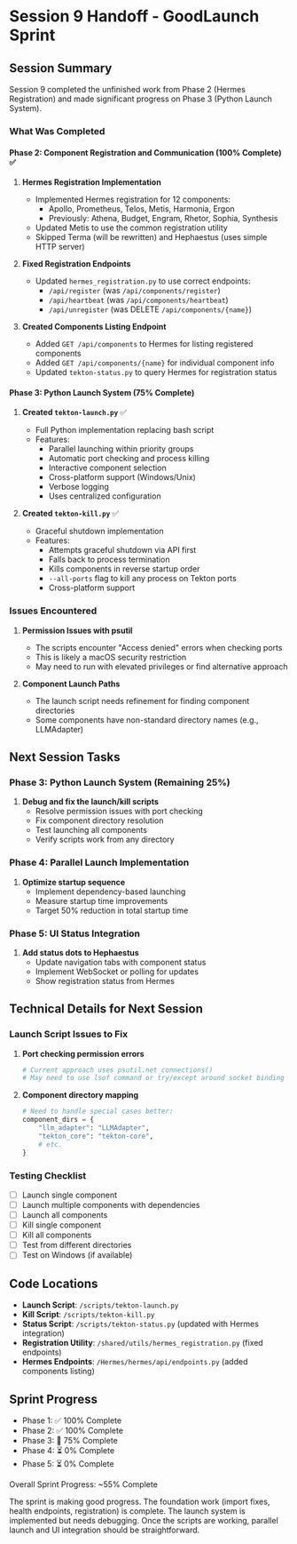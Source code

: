 # Session 9 Handoff - GoodLaunch Sprint

## Session Summary

Session 9 completed the unfinished work from Phase 2 (Hermes Registration) and made significant progress on Phase 3 (Python Launch System).

### What Was Completed

#### Phase 2: Component Registration and Communication (100% Complete) ✅

1. **Hermes Registration Implementation**
   - Implemented Hermes registration for 12 components:
     - Apollo, Prometheus, Telos, Metis, Harmonia, Ergon
     - Previously: Athena, Budget, Engram, Rhetor, Sophia, Synthesis
   - Updated Metis to use the common registration utility
   - Skipped Terma (will be rewritten) and Hephaestus (uses simple HTTP server)

2. **Fixed Registration Endpoints**
   - Updated `hermes_registration.py` to use correct endpoints:
     - `/api/register` (was `/api/components/register`)
     - `/api/heartbeat` (was `/api/components/heartbeat`) 
     - `/api/unregister` (was DELETE `/api/components/{name}`)

3. **Created Components Listing Endpoint**
   - Added `GET /api/components` to Hermes for listing registered components
   - Added `GET /api/components/{name}` for individual component info
   - Updated `tekton-status.py` to query Hermes for registration status

#### Phase 3: Python Launch System (75% Complete)

1. **Created `tekton-launch.py`** ✅
   - Full Python implementation replacing bash script
   - Features:
     - Parallel launching within priority groups
     - Automatic port checking and process killing
     - Interactive component selection
     - Cross-platform support (Windows/Unix)
     - Verbose logging
     - Uses centralized configuration

2. **Created `tekton-kill.py`** ✅
   - Graceful shutdown implementation
   - Features:
     - Attempts graceful shutdown via API first
     - Falls back to process termination
     - Kills components in reverse startup order
     - `--all-ports` flag to kill any process on Tekton ports
     - Cross-platform support

### Issues Encountered

1. **Permission Issues with psutil**
   - The scripts encounter "Access denied" errors when checking ports
   - This is likely a macOS security restriction
   - May need to run with elevated privileges or find alternative approach

2. **Component Launch Paths**
   - The launch script needs refinement for finding component directories
   - Some components have non-standard directory names (e.g., LLMAdapter)

## Next Session Tasks

### Phase 3: Python Launch System (Remaining 25%)
1. **Debug and fix the launch/kill scripts**
   - Resolve permission issues with port checking
   - Fix component directory resolution
   - Test launching all components
   - Verify scripts work from any directory

### Phase 4: Parallel Launch Implementation
1. **Optimize startup sequence**
   - Implement dependency-based launching
   - Measure startup time improvements
   - Target 50% reduction in total startup time

### Phase 5: UI Status Integration
1. **Add status dots to Hephaestus**
   - Update navigation tabs with component status
   - Implement WebSocket or polling for updates
   - Show registration status from Hermes

## Technical Details for Next Session

### Launch Script Issues to Fix

1. **Port checking permission errors**
   ```python
   # Current approach uses psutil.net_connections()
   # May need to use lsof command or try/except around socket binding
   ```

2. **Component directory mapping**
   ```python
   # Need to handle special cases better:
   component_dirs = {
       "llm_adapter": "LLMAdapter",
       "tekton_core": "tekton-core",
       # etc.
   }
   ```

### Testing Checklist
- [ ] Launch single component
- [ ] Launch multiple components with dependencies
- [ ] Launch all components
- [ ] Kill single component
- [ ] Kill all components
- [ ] Test from different directories
- [ ] Test on Windows (if available)

## Code Locations

- **Launch Script**: `/scripts/tekton-launch.py`
- **Kill Script**: `/scripts/tekton-kill.py`
- **Status Script**: `/scripts/tekton-status.py` (updated with Hermes integration)
- **Registration Utility**: `/shared/utils/hermes_registration.py` (fixed endpoints)
- **Hermes Endpoints**: `/Hermes/hermes/api/endpoints.py` (added components listing)

## Sprint Progress

- Phase 1: ✅ 100% Complete
- Phase 2: ✅ 100% Complete  
- Phase 3: 🔄 75% Complete
- Phase 4: ⏳ 0% Complete
- Phase 5: ⏳ 0% Complete

Overall Sprint Progress: ~55% Complete

The sprint is making good progress. The foundation work (import fixes, health endpoints, registration) is complete. The launch system is implemented but needs debugging. Once the scripts are working, parallel launch and UI integration should be straightforward.